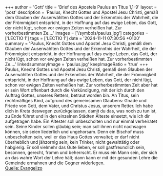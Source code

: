 +++
author = 'Gott'
title = 'Brief des Apostels Paulus an Titus 1,1-9'
layout = 'post'
description = 'Paulus, Knecht Gottes und Apostel Jesu Christi, gemäß dem Glauben der Auserwählten Gottes und der Erkenntnis der Wahrheit, die der Frömmigkeit entspricht, in der Hoffnung auf das ewige Leben, das Gott, der nicht lügt, schon vor ewigen Zeiten verheißen hat. Zur vorherbestimmten Ze....'
images = ['/symbols/paulus.jpg']
categories = ['LECTIO 1']
tags = ['LECTIO 1']
date = '2024-11-11 07:30:56 +0100'
summary = 'Paulus, Knecht Gottes und Apostel Jesu Christi, gemäß dem Glauben der Auserwählten Gottes und der Erkenntnis der Wahrheit, die der Frömmigkeit entspricht, in der Hoffnung auf das ewige Leben, das Gott, der nicht lügt, schon vor ewigen Zeiten verheißen hat. Zur vorherbestimmten Ze....'
linkedsummaryImage = 'paulus.jpg'
keepImageRatio = 'true'
+++
Paulus, Knecht Gottes und Apostel Jesu Christi, gemäß dem Glauben der Auserwählten Gottes und der Erkenntnis der Wahrheit, die der Frömmigkeit entspricht,
in der Hoffnung auf das ewige Leben, das Gott, der nicht lügt, schon vor ewigen Zeiten verheißen hat.
Zur vorherbestimmten Zeit aber hat er sein Wort offenbart durch die Verkündigung, mit der ich durch den Auftrag Gottes, unseres Retters, betraut worden bin.<!--more-->
An Titus, sein rechtmäßiges Kind, aufgrund des gemeinsamen Glaubens: Gnade und Friede von Gott, dem Vater, und Christus Jesus, unserem Retter.
Ich habe dich in Kreta deswegen zurückgelassen, damit du das, was noch zu tun ist, zu Ende führst und in den einzelnen Städten Älteste einsetzt, wie ich dir aufgetragen habe.
Ein Ältester soll unbescholten und nur einmal verheiratet sein. Seine Kinder sollen gläubig sein; man soll ihnen nicht nachsagen können, sie seien liederlich und ungehorsam.
Denn ein Bischof muss unbescholten sein, weil er das Haus Gottes verwaltet; er darf nicht überheblich und jähzornig sein, kein Trinker, nicht gewalttätig oder habgierig.
Er soll vielmehr das Gute lieben, er soll gastfreundlich sein, besonnen, gerecht, fromm und beherrscht.
Er muss ein Mann sein, der sich an das wahre Wort der Lehre hält; dann kann er mit der gesunden Lehre die Gemeinde ermahnen und die Gegner widerlegen.<br> [Quelle: Evangelizo](https://evangeliumtagfuertag.org/DE/gospel)